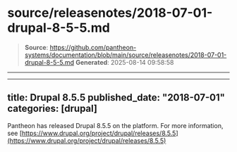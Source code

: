 # source/releasenotes/2018-07-01-drupal-8-5-5.md

> **Source**: https://github.com/pantheon-systems/documentation/blob/main/source/releasenotes/2018-07-01-drupal-8-5-5.md
> **Generated**: 2025-08-14 09:58:58

---

---
title: Drupal 8.5.5
published_date: "2018-07-01"
categories: [drupal]
---
Pantheon has released Drupal 8.5.5 on the platform. For more information, see [https://www.drupal.org/project/drupal/releases/8.5.5](https://www.drupal.org/project/drupal/releases/8.5.5)
